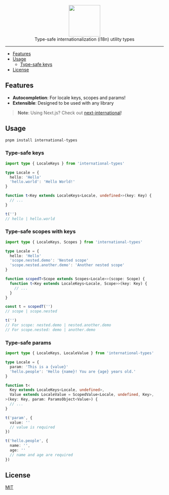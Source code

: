 <p align="center">
  <picture>
    <source media="(prefers-color-scheme: dark)" srcset="https://github.com/QuiiBz/next-international/blob/main/assets/logo-white.png">
    <source media="(prefers-color-scheme: light)" srcset="https://github.com/QuiiBz/next-international/blob/main/assets/logo-black.png" />
    <img alt="" height="100px" src="https://github.com/QuiiBz/next-international/blob/main/assets/logo-white.png">
  </picture>
  <br />
  Type-safe internationalization (i18n) utility types
</p>

---

- [Features](#features)
- [Usage](#usage)
  - [Type-safe keys](#type-safe-keys)
- [License](#license)

## Features

- **Autocompletion**: For locale keys, scopes and params!
- **Extensible**: Designed to be used with any library

> **Note**: Using Next.js? Check out [next-international](https://github.com/QuiiBz/next-international)!

## Usage

```bash
pnpm install international-types
```

### Type-safe keys

```ts
import type { LocaleKeys } from 'international-types'

type Locale = {
  hello: 'Hello'
  'hello.world': 'Hello World!'
}

function t<Key extends LocaleKeys<Locale, undefined>>(key: Key) {
  // ...
}

t('')
// hello | hello.world
```

### Type-safe scopes with keys

```ts
import type { LocaleKeys, Scopes } from 'international-types'

type Locale = {
  hello: 'Hello'
  'scope.nested.demo': 'Nested scope'
  'scope.nested.another.demo': 'Another nested scope'
}

function scopedT<Scope extends Scopes<Locale>>(scope: Scope) {
  function t<Key extends LocaleKeys<Locale, Scope>>(key: Key) {
    // ...
  }
}

const t = scopedT('')
// scope | scope.nested

t('')
// For scope: nested.demo | nested.another.demo
// For scope.nested: demo | another.demo
```

### Type-safe params

```ts
import type { LocaleKeys, LocaleValue } from 'international-types'

type Locale = {
  param: 'This is a {value}'
  'hello.people': 'Hello {name}! You are {age} years old.'
}

function t<
  Key extends LocaleKeys<Locale, undefined>,
  Value extends LocaleValue = ScopedValue<Locale, undefined, Key>,
>(key: Key, param: ParamsObject<Value>) {
  // ...
}

t('param', {
  value: ''
  // value is required
})

t('hello.people', {
  name: '',
  age: ''
  // name and age are required
})
```

## License

[MIT](./LICENSE)
